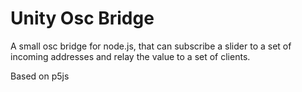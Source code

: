 # Unity Osc Bridge

A small osc bridge for node.js, that can subscribe a slider to a set of incoming addresses and relay the value to a set of clients.

Based on p5js
